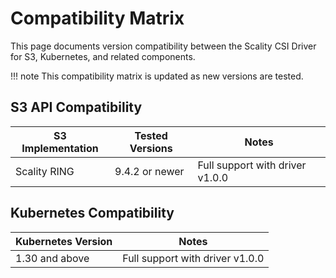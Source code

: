 # Compatibility Matrix

This page documents version compatibility between the Scality CSI Driver for S3, Kubernetes, and related components.

!!! note
    This compatibility matrix is updated as new versions are tested.

## S3 API Compatibility

| S3 Implementation | Tested Versions |Notes                            |
|-------------------|-----------------|---------------------------------|
| Scality RING      | 9.4.2 or newer  | Full support with driver v1.0.0 |

## Kubernetes Compatibility

| Kubernetes Version |Notes                            |
|--------------------|---------------------------------|
| 1.30 and above     | Full support with driver v1.0.0 |

